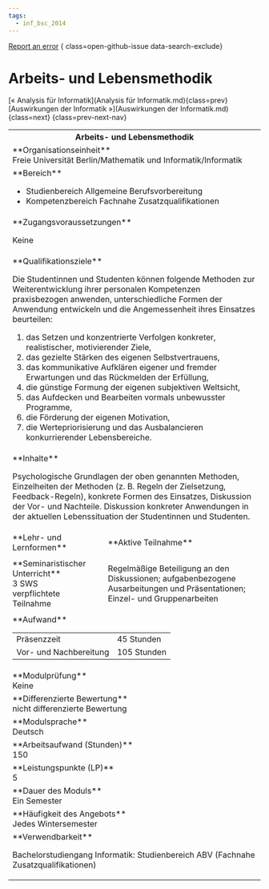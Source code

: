 ```yaml
---
tags:
  - inf_bsc_2014
---
```

[Report an error](https://github.com/SGSSGene/FUB-SUP/issues/new?title=Error%20in%20%22Arbeits-%20und%20Lebensmethodik%22&body=There%20seems%20to%20be%20an%20error%20in%20module%20%22Arbeits-%20und%20Lebensmethodik%22%2E%0A%0A%3CDescribe%20here%20a%20slightly%20more%20detailed%20description%20of%20what%20is%20wrong%3E&labels=bug)
{ class=open-github-issue data-search-exclude}

# Arbeits- und Lebensmethodik

[« Analysis für Informatik](Analysis für Informatik.md){class=prev}
[Auswirkungen der Informatik »](Auswirkungen der Informatik.md){class=next}
{class=prev-next-nav}

<table markdown id="moduledesc">
<tr markdown class="moduledesc_head"><th colspan="2">Arbeits- und Lebensmethodik </th></tr>
<tr markdown><td colspan="2">**Organisationseinheit**   <br>Freie Universität Berlin/Mathematik und Informatik/Informatik</td></tr>

<tr markdown><td colspan="2">**Bereich**<br>


- Studienbereich Allgemeine Berufsvorbereitung
- Kompetenzbereich Fachnahe Zusatzqualifikationen

</td></tr>

<tr markdown><td colspan="2">**Zugangsvoraussetzungen** <br>

Keine


</td></tr>
<tr markdown><td colspan="2">**Qualifikationsziele**    <br>

Die Studentinnen und Studenten können folgende Methoden zur
Weiterentwicklung ihrer personalen Kompetenzen praxisbezogen anwenden,
unterschiedliche Formen der Anwendung entwickeln und die Angemessenheit
ihres Einsatzes beurteilen:

1. das Setzen und konzentrierte Verfolgen
   konkreter, realistischer, motivierender Ziele,
2. das gezielte Stärken des eigenen Selbstvertrauens,
3. das kommunikative Aufklären eigener und fremder Erwartungen und das Rückmelden der Erfüllung,
4. die günstige Formung der eigenen subjektiven Weltsicht,
5. das Aufdecken und Bearbeiten vormals unbewusster Programme,
6. die Förderung der eigenen Motivation,
7. die Wertepriorisierung und das Ausbalancieren konkurrierender Lebensbereiche.


</td></tr>
<tr markdown><td colspan="2">**Inhalte**                <br>

Psychologische Grundlagen der oben genannten Methoden, Einzelheiten der
Methoden (z. B. Regeln der Zielsetzung, Feedback-Regeln), konkrete Formen
des Einsatzes, Diskussion der Vor- und Nachteile. Diskussion konkreter
Anwendungen in der aktuellen Lebenssituation der Studentinnen und Studenten.


</td></tr>

<tr markdown><td>**Lehr- und Lernformen**</td><td>**Aktive Teilnahme**</td></tr>
<tr markdown><td> **Seminaristischer Unterricht** <br>3 SWS <br> verpflichtete Teilnahme</td><td>

Regelmäßige Beteiligung an den Diskussionen; aufgabenbezogene Ausarbeitungen und Präsentationen; Einzel- und Gruppenarbeiten
</td></tr>
<tr markdown><td colspan="2">**Aufwand**                <br>
<table class="aufwand_table">
<tr><td>Präsenzzeit</td><td>45 Stunden</td></tr>
<tr><td>Vor- und Nachbereitung</td><td>105 Stunden</td></tr>
</table>

</td></tr>
<tr markdown><td colspan="2">**Modulprüfung**             <br>Keine


</td></tr>
<tr markdown><td colspan="2">**Differenzierte Bewertung** <br>nicht differenzierte Bewertung

</td></tr>
<tr markdown><td colspan="2">**Modulsprache**             <br>Deutsch</td></tr>
<tr markdown><td colspan="2">**Arbeitsaufwand (Stunden)** <br>150</td></tr>
<tr markdown><td colspan="2">**Leistungspunkte (LP)**     <br>5</td></tr>
<tr markdown><td colspan="2">**Dauer des Moduls**         <br>Ein Semester</td></tr>
<tr markdown><td colspan="2">**Häufigkeit des Angebots**  <br>Jedes Wintersemester</td></tr>
<tr markdown><td colspan="2">**Verwendbarkeit**           <br>

Bachelorstudiengang Informatik: Studienbereich ABV (Fachnahe
Zusatzqualifikationen)


</td></tr>

</table>
